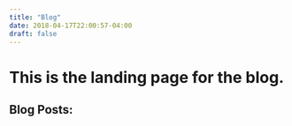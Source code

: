 ```yaml
---
title: "Blog"
date: 2018-04-17T22:00:57-04:00
draft: false
---
```

# This is the landing page for the blog.
## Blog Posts:
